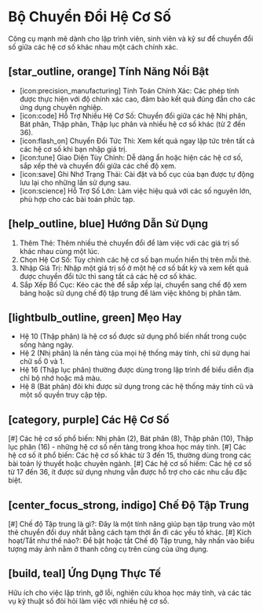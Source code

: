 # Bộ Chuyển Đổi Hệ Cơ Số
Công cụ mạnh mẽ dành cho lập trình viên, sinh viên và kỹ sư để chuyển đổi số giữa các hệ cơ số khác nhau một cách chính xác.

## [star_outline, orange] Tính Năng Nổi Bật
- [icon:precision_manufacturing] Tính Toán Chính Xác: Các phép tính được thực hiện với độ chính xác cao, đảm bảo kết quả đúng đắn cho các ứng dụng chuyên nghiệp.
- [icon:code] Hỗ Trợ Nhiều Hệ Cơ Số: Chuyển đổi giữa các hệ Nhị phân, Bát phân, Thập phân, Thập lục phân và nhiều hệ cơ số khác (từ 2 đến 36).
- [icon:flash_on] Chuyển Đổi Tức Thì: Xem kết quả ngay lập tức trên tất cả các hệ cơ số khi bạn nhập giá trị.
- [icon:tune] Giao Diện Tùy Chỉnh: Dễ dàng ẩn hoặc hiện các hệ cơ số, sắp xếp thẻ và chuyển đổi giữa các chế độ xem.
- [icon:save] Ghi Nhớ Trạng Thái: Cài đặt và bố cục của bạn được tự động lưu lại cho những lần sử dụng sau.
- [icon:science] Hỗ Trợ Số Lớn: Làm việc hiệu quả với các số nguyên lớn, phù hợp cho các bài toán phức tạp.

## [help_outline, blue] Hướng Dẫn Sử Dụng
1. Thêm Thẻ: Thêm nhiều thẻ chuyển đổi để làm việc với các giá trị số khác nhau cùng một lúc.
2. Chọn Hệ Cơ Số: Tùy chỉnh các hệ cơ số bạn muốn hiển thị trên mỗi thẻ.
3. Nhập Giá Trị: Nhập một giá trị số ở một hệ cơ số bất kỳ và xem kết quả được chuyển đổi tức thì sang tất cả các hệ cơ số khác.
4. Sắp Xếp Bố Cục: Kéo các thẻ để sắp xếp lại, chuyển sang chế độ xem bảng hoặc sử dụng chế độ tập trung để làm việc không bị phân tâm.

## [lightbulb_outline, green] Mẹo Hay
- Hệ 10 (Thập phân) là hệ cơ số được sử dụng phổ biến nhất trong cuộc sống hàng ngày.
- Hệ 2 (Nhị phân) là nền tảng của mọi hệ thống máy tính, chỉ sử dụng hai chữ số 0 và 1.
- Hệ 16 (Thập lục phân) thường được dùng trong lập trình để biểu diễn địa chỉ bộ nhớ hoặc mã màu.
- Hệ 8 (Bát phân) đôi khi được sử dụng trong các hệ thống máy tính cũ và một số quyền truy cập tệp.

## [category, purple] Các Hệ Cơ Số
[#] Các hệ cơ số phổ biến: Nhị phân (2), Bát phân (8), Thập phân (10), Thập lục phân (16) - những hệ cơ số nền tảng trong khoa học máy tính.
[#] Các hệ cơ số ít phổ biến: Các hệ cơ số khác từ 3 đến 15, thường dùng trong các bài toán lý thuyết hoặc chuyên ngành.
[#] Các hệ cơ số hiếm: Các hệ cơ số từ 17 đến 36, ít được sử dụng nhưng vẫn được hỗ trợ cho các nhu cầu đặc biệt.

## [center_focus_strong, indigo] Chế Độ Tập Trung
[#] Chế độ Tập trung là gì?: Đây là một tính năng giúp bạn tập trung vào một thẻ chuyển đổi duy nhất bằng cách tạm thời ẩn đi các yếu tố khác.
[#] Kích hoạt/Tắt như thế nào?: Để bật hoặc tắt Chế độ Tập trung, hãy nhấn vào biểu tượng máy ảnh nằm ở thanh công cụ trên cùng của ứng dụng.

## [build, teal] Ứng Dụng Thực Tế
Hữu ích cho việc lập trình, gỡ lỗi, nghiên cứu khoa học máy tính, và các tác vụ kỹ thuật số đòi hỏi làm việc với nhiều hệ cơ số.
